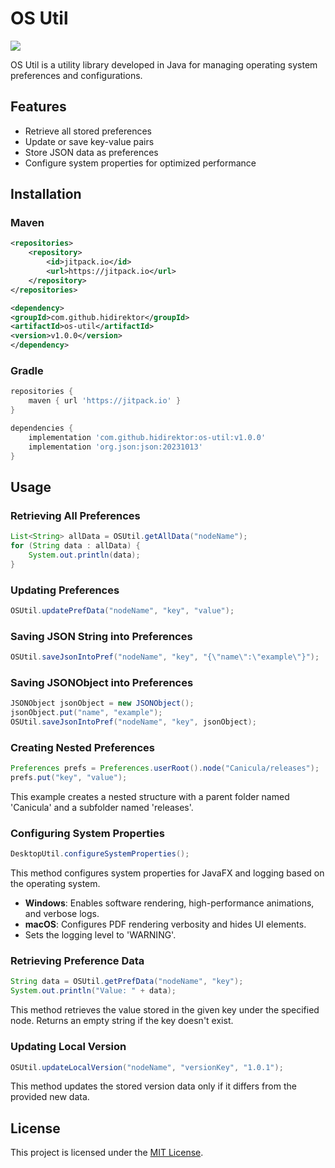 # OS Util

[![](https://jitpack.io/v/hidirektor/os-util.svg)](https://jitpack.io/#hidirektor/os-util)

OS Util is a utility library developed in Java for managing operating system preferences and configurations.

## Features
- Retrieve all stored preferences
- Update or save key-value pairs
- Store JSON data as preferences
- Configure system properties for optimized performance

## Installation

### Maven

```xml
<repositories>
    <repository>
        <id>jitpack.io</id>
        <url>https://jitpack.io</url>
    </repository>
</repositories>

<dependency>
<groupId>com.github.hidirektor</groupId>
<artifactId>os-util</artifactId>
<version>v1.0.0</version>
</dependency>
```

### Gradle

```groovy
repositories {
    maven { url 'https://jitpack.io' }
}

dependencies {
    implementation 'com.github.hidirektor:os-util:v1.0.0'
    implementation 'org.json:json:20231013'
}
```

## Usage

### Retrieving All Preferences
```java
List<String> allData = OSUtil.getAllData("nodeName");
for (String data : allData) {
    System.out.println(data);
}
```

### Updating Preferences
```java
OSUtil.updatePrefData("nodeName", "key", "value");
```

### Saving JSON String into Preferences
```java
OSUtil.saveJsonIntoPref("nodeName", "key", "{\"name\":\"example\"}");
```

### Saving JSONObject into Preferences
```java
JSONObject jsonObject = new JSONObject();
jsonObject.put("name", "example");
OSUtil.saveJsonIntoPref("nodeName", "key", jsonObject);
```

### Creating Nested Preferences
```java
Preferences prefs = Preferences.userRoot().node("Canicula/releases");
prefs.put("key", "value");
```
This example creates a nested structure with a parent folder named 'Canicula' and a subfolder named 'releases'.

### Configuring System Properties
```java
DesktopUtil.configureSystemProperties();
```
This method configures system properties for JavaFX and logging based on the operating system.

- **Windows**: Enables software rendering, high-performance animations, and verbose logs.
- **macOS**: Configures PDF rendering verbosity and hides UI elements.
- Sets the logging level to 'WARNING'.

### Retrieving Preference Data
```java
String data = OSUtil.getPrefData("nodeName", "key");
System.out.println("Value: " + data);
```
This method retrieves the value stored in the given key under the specified node. Returns an empty string if the key doesn't exist.

### Updating Local Version
```java
OSUtil.updateLocalVersion("nodeName", "versionKey", "1.0.1");
```
This method updates the stored version data only if it differs from the provided new data.

## License
This project is licensed under the [MIT License](LICENSE).